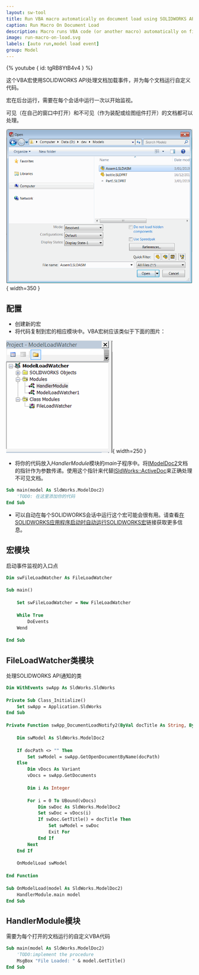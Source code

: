 ```yaml
---
layout: sw-tool
title: Run VBA macro automatically on document load using SOLIDWORKS API
caption: Run Macro On Document Load
description: Macro runs VBA code (or another macro) automatically on file load using SOLIDWORKS API
image: run-macro-on-load.svg
labels: [auto run,model load event]
group: Model
---
```

{% youtube { id: tgRB8YtB4v4 } %}

这个VBA宏使用SOLIDWORKS API处理文档加载事件，并为每个文档运行自定义代码。

宏在后台运行，需要在每个会话中运行一次以开始监视。

可见（在自己的窗口中打开）和不可见（作为装配或绘图组件打开）的文档都可以处理。

![SOLIDWORKS文件打开对话框](file-open-dialog.png){ width=350 }

## 配置

* 创建新的宏
* 将代码复制到宏的相应模块中。VBA宏树应该类似于下面的图片：

![VBA宏树](vba-macro-tree.png){ width=250 }

* 将你的代码放入*HandlerModule*模块的*main*子程序中。将[IModelDoc2](https://help.solidworks.com/2012/english/api/sldworksapi/SolidWorks.Interop.sldworks~SolidWorks.Interop.sldworks.IModelDoc2.html)文档的指针作为参数传递。使用这个指针来代替[ISldWorks::ActiveDoc](https://help.solidworks.com/2012/english/api/sldworksapi/solidworks.interop.sldworks~solidworks.interop.sldworks.isldworks~activedoc.html)来正确处理不可见文档。

~~~ vb
Sub main(model As SldWorks.ModelDoc2)
    'TODO: 在这里添加你的代码
End Sub
~~~

* 可以自动在每个SOLIDWORKS会话中运行这个宏可能会很有用。请查看[在SOLIDWORKS应用程序启动时自动运行SOLIDWORKS宏](solidworks-api/getting-started/macros/run-macro-on-solidworks-start/)链接获取更多信息。

## 宏模块

启动事件监视的入口点

~~~ vb
Dim swFileLoadWatcher As FileLoadWatcher

Sub main()
    
    Set swFileLoadWatcher = New FileLoadWatcher
    
    While True
        DoEvents
    Wend
    
End Sub
~~~



## FileLoadWatcher类模块

处理SOLIDWORKS API通知的类

~~~ vb
Dim WithEvents swApp As SldWorks.SldWorks

Private Sub Class_Initialize()
    Set swApp = Application.SldWorks
End Sub

Private Function swApp_DocumentLoadNotify2(ByVal docTitle As String, ByVal docPath As String) As Long
    
    Dim swModel As SldWorks.ModelDoc2
        
    If docPath <> "" Then
        Set swModel = swApp.GetOpenDocumentByName(docPath)
    Else
        Dim vDocs As Variant
        vDocs = swApp.GetDocuments
        
        Dim i As Integer
        
        For i = 0 To UBound(vDocs)
            Dim swDoc As SldWorks.ModelDoc2
            Set swDoc = vDocs(i)
            If swDoc.GetTitle() = docTitle Then
                Set swModel = swDoc
                Exit For
            End If
        Next
    End If
    
    OnModelLoad swModel
    
End Function

Sub OnModelLoad(model As SldWorks.ModelDoc2)
    HandlerModule.main model
End Sub
~~~



## HandlerModule模块

需要为每个打开的文档运行的自定义VBA代码

~~~ vb
Sub main(model As SldWorks.ModelDoc2)
    'TODO:implement the procedure
    MsgBox "File Loaded: " & model.GetTitle()
End Sub
~~~


